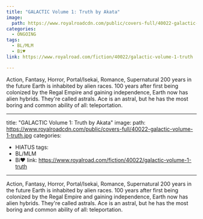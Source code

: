 ```yaml
---
title: "GALACTIC Volume 1: Truth by Akata"
image:
  path: https://www.royalroadcdn.com/public/covers-full/40022-galactic-volume-1-truth.jpg
categories:
  - ONGOING
tags:
  - BL/MLM
  - Bi♥
link: https://www.royalroad.com/fiction/40022/galactic-volume-1-truth

---
```

Action, Fantasy, Horror, Portal/Isekai, Romance, Supernatural
200 years in the future Earth is inhabited by alien races. 100 years after first being colonized by the Regal Empire and gaining independence, Earth now has alien hybrids.
They're called astrals. Ace is an astral, but he has the most boring and common ability of all: teleportation.

---
title: "GALACTIC Volume 1: Truth by Akata"
image:
  path: https://www.royalroadcdn.com/public/covers-full/40022-galactic-volume-1-truth.jpg
categories:
  - HIATUS
tags:
  - BL/MLM
  - Bi♥
link: https://www.royalroad.com/fiction/40022/galactic-volume-1-truth

---
Action, Fantasy, Horror, Portal/Isekai, Romance, Supernatural
200 years in the future Earth is inhabited by alien races. 100 years after first being colonized by the Regal Empire and gaining independence, Earth now has alien hybrids.
They're called astrals. Ace is an astral, but he has the most boring and common ability of all: teleportation.

